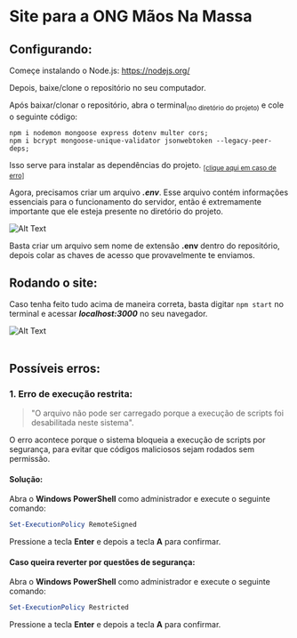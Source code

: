 # Site para a ONG Mãos Na Massa

## Configurando:
Começe instalando o Node.js:
https://nodejs.org/

Depois, baixe/clone o repositório no seu computador.

Após baixar/clonar o repositório, abra o terminal<sub>(no diretório do projeto)</sub> e cole o seguinte código:
```
npm i nodemon mongoose express dotenv multer cors;
npm i bcrypt mongoose-unique-validator jsonwebtoken --legacy-peer-deps;
```
Isso serve para instalar as dependências do projeto. <sub>[\[clique aqui em caso de erro\]](https://github.com/omateocortez/S2_ProjetoIntegrador_FrontEnd/tree/experimental_backend?tab=readme-ov-file#poss%C3%ADveis-erros)</sub>
</br>

Agora, precisamos criar um arquivo ***.env***. Esse arquivo contém informações essenciais para o funcionamento do servidor, então é extremamente importante que ele esteja presente no diretório do projeto.</br>

![Alt Text](https://github.com/Grupo-P-I-I-Segundo-Semestre/Imagens-Readme/blob/main/gif_env.gif)</br>

Basta criar um arquivo sem nome de extensão **.env** dentro do repositório, depois colar as chaves de acesso que provavelmente te enviamos.

## Rodando o site:
Caso tenha feito tudo acima de maneira correta, basta digitar `npm start` no terminal e acessar ***localhost:3000*** no seu navegador.

![Alt Text](https://github.com/Grupo-P-I-I-Segundo-Semestre/Imagens-Readme/blob/main/gif_server.gif)</br>
</br>

## Possíveis erros:

### 1. Erro de execução restrita:
> "O arquivo não pode ser carregado porque a execução de scripts foi desabilitada neste sistema".

O erro acontece porque o sistema bloqueia a execução de scripts por segurança, para evitar que códigos maliciosos sejam rodados sem permissão.

#### Solução:
Abra o **Windows PowerShell** como administrador e execute o seguinte comando:
```powershell
Set-ExecutionPolicy RemoteSigned
```
Pressione a tecla **Enter** e depois a tecla **A** para confirmar.

#### Caso queira reverter por questões de segurança:
Abra o **Windows PowerShell** como administrador e execute o seguinte comando:
```powershell
Set-ExecutionPolicy Restricted
```
Pressione a tecla **Enter** e depois a tecla **A** para confirmar.
